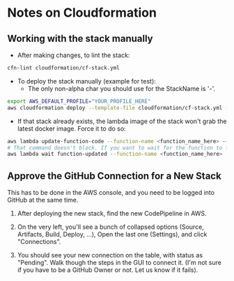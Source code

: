 # Notes on Cloudformation

## Working with the stack manually

- After making changes, to lint the stack:

```bash
cfn-lint cloudformation/cf-stack.yml
```

- To deploy the stack manually (example for test):
  - The only non-alpha char you should use for the StackName is '-'.

```bash
export AWS_DEFAULT_PROFILE="YOUR_PROFILE_HERE"
aws cloudformation deploy --template-file cloudformation/cf-stack.yml --capabilities CAPABILITY_IAM --stack-name SearchAPI-test --parameter-overrides LambdaDockerImage="public.ecr.aws/asf-discovery" GitHubBranch=test
```

- If that stack already exists, the lambda image of the stack won't grab the latest docker image. Force it to do so:

```bash
aws lambda update-function-code --function-name <function_name_here> --image-uri <same_as_LambdaDockerImage_above>
# That command doesn't block. If you want to wait for the function to finish updating to continue:
aws lambda wait function-updated --function-name <function_name_here>
```

## Approve the GitHub Connection for a New Stack

This has to be done in the AWS console, and you need to be logged into GitHub at the same time.

1) After deploying the new stack, find the new CodePipeline in AWS.

2) On the very left, you'll see a bunch of collapsed options (Source, Artifacts, Build, Deploy, ...), Open the last one (Settings), and click "Connections".

3) You should see your new connection on the table, with status as "Pending". Walk though the steps in the GUI to connect it. (I'm not sure if you have to be a GitHub Owner or not. Let us know if it fails).
